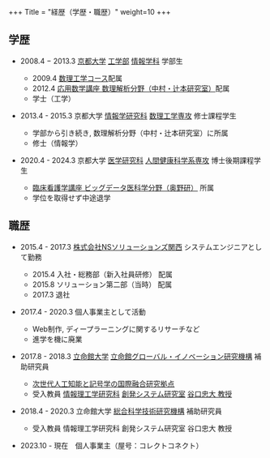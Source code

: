 +++
Title = "経歴（学歴・職歴）"
weight=10
+++

## 学歴
- 2008.4 − 2013.3 [京都大学](https://www.kyoto-u.ac.jp/ja)
[工学部](https://www.t.kyoto-u.ac.jp/ja)
[情報学科](https://www.s-im.t.kyoto-u.ac.jp/ja)
 学部生
    - 2009.4 [数理工学コース](https://www.s-im.t.kyoto-u.ac.jp/mat/ja)配属
    - 2012.4 [応用数学講座 数理解析分野（中村・辻本研究室）](http://www-is.amp.i.kyoto-u.ac.jp/)配属 
    - 学士（工学）

- 2013.4 - 2015.3 京都大学 
[情報学研究科](http://www.amp.i.kyoto-u.ac.jp/)
[数理工学専攻](http://www.amp.i.kyoto-u.ac.jp/)
 修士課程学生
    - 学部から引き続き, 数理解析分野（中村・辻本研究室）に所属
    - 修士（情報学）

- 2020.4 - 2024.3 京都大学 
[医学研究科](http://www.med.kyoto-u.ac.jp/)
[人間健康科学系専攻](http://www.med.kyoto-u.ac.jp/ghs/)
 博士後期課程学生
    - [臨床看護学講座 ビッグデータ医科学分野（奥野研）](http://clinfo.med.kyoto-u.ac.jp/)
     所属
    - 学位を取得せず中途退学
## 職歴
- 2015.4 - 2017.3 
[株式会社NSソリューションズ関西](https://www.nssol.nipponsteel.com/kansai/) 
システムエンジニアとして勤務
    - 2015.4 入社・総務部（新入社員研修） 配属
    - 2015.8 ソリューション第二部（当時） 配属
    - 2017.3 退社

- 2017.4 - 2020.3 個人事業主として活動
    - Web制作, ディープラーニングに関するリサーチなど
    - 進学を機に廃業

- 2017.8 - 2018.3 [立命館大学](http://www.ritsumei.ac.jp/)
[立命館グローバル・イノベーション研究機構](http://www.ritsumei.ac.jp/rgiro/) 補助研究員
    - [次世代人工知能と記号学の国際融合研究拠点](http://www.ritsumei.ac.jp/rgiro/activity/program/third/projects/taniguchi.html/) 
    - 受入教員 
[情報理工学研究科](http://www.ritsumei.ac.jp/gsise/) 
[創発システム研究室](http://www.em.ci.ritsumei.ac.jp/) 
[谷口忠大 教授](http://www.tanichu.com/)

- 2018.4 - 2020.3 立命館大学
[総合科学技術研究機構](http://www.ritsumei.ac.jp/research/center/sci/) 補助研究員
    - 受入教員 情報理工学研究科 創発システム研究室 谷口忠大 教授

- 2023.10 - 現在　個人事業主（屋号：コレクトコネクト）